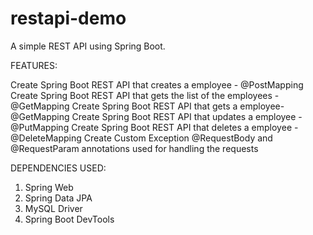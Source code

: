 # restapi-demo

A simple REST API using Spring Boot.

FEATURES:

Create Spring Boot REST API that creates a employee - @PostMapping
Create Spring Boot REST API that gets the list of the employees - @GetMapping
Create Spring Boot REST API that gets a employee- @GetMapping
Create Spring Boot REST API that updates a employee - @PutMapping
Create Spring Boot REST API that deletes a employee - @DeleteMapping
Create Custom Exception
@RequestBody and @RequestParam annotations used for handling the requests

DEPENDENCIES USED:


1. Spring Web
2. Spring Data JPA
3. MySQL Driver
4. Spring Boot DevTools
